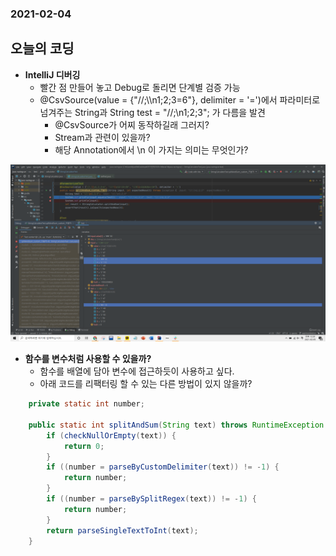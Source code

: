 ### 2021-02-04

## __오늘의 코딩__
- __IntelliJ 디버깅__
    - 빨간 점 만들어 놓고 Debug로 돌리면 단계별 검증 가능
    - @CsvSource(value = {"//;\\\n1;2;3=6"}, delimiter = '=')에서 파라미터로 넘겨주는 String과 String test = "//;\n1;2;3"; 가 다름을 발견
        - @CsvSource가 어찌 동작하길래 그러지?
        - Stream과 관련이 있을까?
        - 해당 Annotation에서 \n 이 가지는 의미는 무엇인가?
        
![debugging](../image/debugging_2021_02_04.png)

- __함수를 변수처럼 사용할 수 있을까?__
    - 함수를 배열에 담아 변수에 접근하듯이 사용하고 싶다. 
    - 아래 코드를 리팩터링 할 수 있는 다른 방법이 있지 않을까?
    
``` JAVA
    private static int number;

    public static int splitAndSum(String text) throws RuntimeException {
        if (checkNullOrEmpty(text)) {
            return 0;
        }
        if ((number = parseByCustomDelimiter(text)) != -1) {
            return number;
        }
        if ((number = parseBySplitRegex(text)) != -1) {
            return number;
        }
        return parseSingleTextToInt(text);
    }
```
